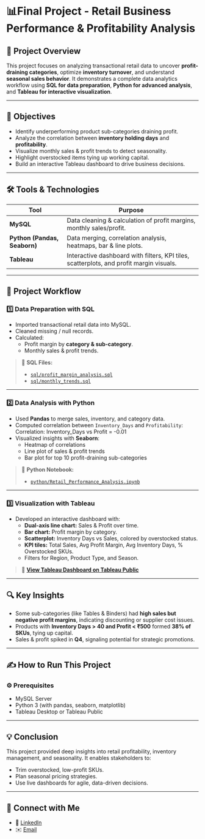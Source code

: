 # 📊Final Project - Retail Business Performance & Profitability Analysis

## 📝 Project Overview
This project focuses on analyzing transactional retail data to uncover **profit-draining categories**, optimize **inventory turnover**, and understand **seasonal sales behavior**.
It demonstrates a complete data analytics workflow using **SQL for data preparation**, **Python for advanced analysis**, and **Tableau for interactive visualization**.

---

## 🎯 Objectives
* Identify underperforming product sub-categories draining profit.
* Analyze the correlation between **inventory holding days** and **profitability**.
* Visualize monthly sales & profit trends to detect seasonality.
* Highlight overstocked items tying up working capital.
* Build an interactive Tableau dashboard to drive business decisions.

---

## 🛠 Tools & Technologies
| Tool                         | Purpose                                                                                 |
| ---------------------------- | --------------------------------------------------------------------------------------- |
| **MySQL**                    | Data cleaning & calculation of profit margins, monthly sales/profit.                    |
| **Python (Pandas, Seaborn)** | Data merging, correlation analysis, heatmaps, bar & line plots.                         |
| **Tableau**                  | Interactive dashboard with filters, KPI tiles, scatterplots, and profit margin visuals. |

---

## 🚀 Project Workflow
### 1️⃣ Data Preparation with SQL
* Imported transactional retail data into MySQL.
* Cleaned missing / null records.
* Calculated:
  * Profit margin by **category & sub-category**.
  * Monthly sales & profit trends.

> 📁 **SQL Files:**
>
> * [`sql/profit_margin_analysis.sql`](sql/profit_margin_analysis.sql)
> * [`sql/monthly_trends.sql`](sql/monthly_trends.sql)

---

### 2️⃣ Data Analysis with Python
* Used **Pandas** to merge sales, inventory, and category data.
* Computed correlation between `Inventory_Days` and `Profitability`:
  Correlation: Inventory_Days vs Profit = -0.01
* Visualized insights with **Seaborn**:
  * Heatmap of correlations
  * Line plot of sales & profit trends
  * Bar plot for top 10 profit-draining sub-categories

> 📁 **Python Notebook:**
>
> * [`python/Retail_Performance_Analysis.ipynb`](python/Retail_Performance_Analysis.ipynb)

---

### 3️⃣ Visualization with Tableau
* Developed an interactive dashboard with:
  * **Dual-axis line chart:** Sales & Profit over time.
  * **Bar chart:** Profit margin by category.
  * **Scatterplot:** Inventory Days vs Sales, colored by overstocked status.
  * **KPI tiles:** Total Sales, Avg Profit Margin, Avg Inventory Days, % Overstocked SKUs.
  * Filters for Region, Product Type, and Season.

> 🔗 **[View Tableau Dashboard on Tableau Public](https://public.tableau.com/profile/yourusername#!/vizhome/YourDashboardLink)**

---

## 🔍 Key Insights

* Some sub-categories (like Tables & Binders) had **high sales but negative profit margins**, indicating discounting or supplier cost issues.
* Products with **Inventory Days > 40 and Profit < ₹500** formed **38% of SKUs**, tying up capital.
* Sales & profit spiked in **Q4**, signaling potential for strategic promotions.

---

## ✍️ How to Run This Project

### ⚙️ Prerequisites
* MySQL Server
* Python 3 (with pandas, seaborn, matplotlib)
* Tableau Desktop or Tableau Public

---

## 💡 Conclusion
This project provided deep insights into retail profitability, inventory management, and seasonality.
It enables stakeholders to:
* Trim overstocked, low-profit SKUs.
* Plan seasonal pricing strategies.
* Use live dashboards for agile, data-driven decisions.

---

## 🙌 Connect with Me
* 💼 [LinkedIn](https://linkedin.com/in/harshitavyas02)
* ✉️ [Email](mailto:vyasharshita24@gmail.com)
